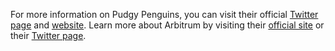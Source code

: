 For more information on Pudgy Penguins, you can visit their official [Twitter page](https://twitter.com/pudgypenguins) and [website](https://pudgypenguins.com). Learn more about Arbitrum by visiting their [official site](https://offchainlabs.com) or their [Twitter page](https://twitter.com/arbitrum).